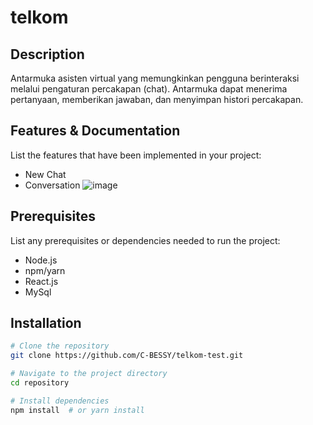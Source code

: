 # telkom

## Description
Antarmuka asisten virtual yang memungkinkan pengguna berinteraksi melalui pengaturan percakapan (chat). Antarmuka dapat menerima pertanyaan, memberikan jawaban, dan menyimpan histori percakapan.

## Features & Documentation
List the features that have been implemented in your project:
- New Chat
- Conversation
![image](https://github.com/user-attachments/assets/8215928c-70df-4c96-b9f4-c0d74e335216)


## Prerequisites
List any prerequisites or dependencies needed to run the project:
- Node.js
- npm/yarn
- React.js
- MySql

## Installation
```bash
# Clone the repository
git clone https://github.com/C-BESSY/telkom-test.git

# Navigate to the project directory
cd repository

# Install dependencies
npm install  # or yarn install
